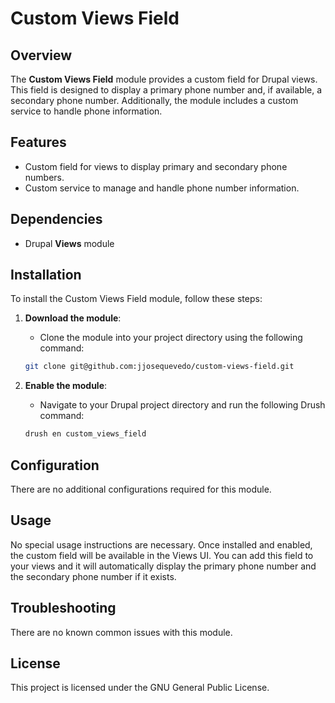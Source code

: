 # Custom Views Field
## Overview
The **Custom Views Field** module provides a custom field for Drupal views. This field is designed to display a primary phone number and, if available, a secondary phone number. Additionally, the module includes a custom service to handle phone information.

## Features
* Custom field for views to display primary and secondary phone numbers.
* Custom service to manage and handle phone number information.
## Dependencies
* Drupal **Views** module
## Installation
To install the Custom Views Field module, follow these steps:

1. **Download the module**:
   - Clone the module into your project directory using the following command:

    ```bash Copy code
    git clone git@github.com:jjosequevedo/custom-views-field.git
    ```
2. **Enable the module**:
   - Navigate to your Drupal project directory and run the following Drush command:

    ```bash Copy code
    drush en custom_views_field
    ```
## Configuration
There are no additional configurations required for this module.

## Usage
No special usage instructions are necessary. Once installed and enabled, the custom field will be available in the Views UI. You can add this field to your views and it will automatically display the primary phone number and the secondary phone number if it exists.

## Troubleshooting
There are no known common issues with this module.

## License
This project is licensed under the GNU General Public License.